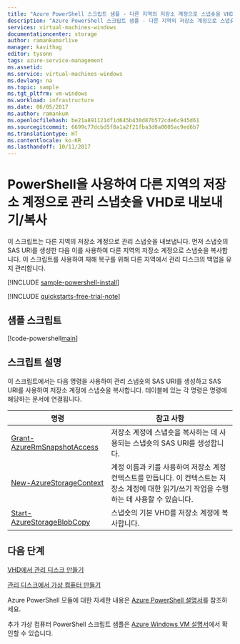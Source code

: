 ```yaml
---
title: "Azure PowerShell 스크립트 샘플 - 다른 지역의 저장소 계정으로 스냅숏을 VHD로 내보내기/복사 | Microsoft Docs"
description: "Azure PowerShell 스크립트 샘플 - 다른 지역의 저장소 계정으로 스냅숏을 VHD로 내보내기/복사"
services: virtual-machines-windows
documentationcenter: storage
author: ramankumarlive
manager: kavithag
editor: tysonn
tags: azure-service-management
ms.assetid: 
ms.service: virtual-machines-windows
ms.devlang: na
ms.topic: sample
ms.tgt_pltfrm: vm-windows
ms.workload: infrastructure
ms.date: 06/05/2017
ms.author: ramankum
ms.openlocfilehash: be21a891121df1d645b430d87b572cde6c945d61
ms.sourcegitcommit: 6699c77dcbd5f8a1a2f21fba3d0a0005ac9ed6b7
ms.translationtype: HT
ms.contentlocale: ko-KR
ms.lasthandoff: 10/11/2017
---
```

# <a name="exportcopy-managed-snapshots-as-vhd-to-a-storage-account-in-different-region-with-powershell"></a>PowerShell을 사용하여 다른 지역의 저장소 계정으로 관리 스냅숏을 VHD로 내보내기/복사

이 스크립트는 다른 지역의 저장소 계정으로 관리 스냅숏을 내보냅니다. 먼저 스냅숏의 SAS URI를 생성한 다음 이를 사용하여 다른 지역의 저장소 계정으로 스냅숏을 복사합니다. 이 스크립트를 사용하여 재해 복구를 위해 다른 지역에서 관리 디스크의 백업을 유지 관리합니다.  

[!INCLUDE [sample-powershell-install](../../../includes/sample-powershell-install.md)]

[!INCLUDE [quickstarts-free-trial-note](../../../includes/quickstarts-free-trial-note.md)]

## <a name="sample-script"></a>샘플 스크립트

[!code-powershell[main](../../../powershell_scripts/virtual-machine/copy-snapshot-to-storage-account/copy-snapshot-to-storage-account.ps1 "Copy snapshot")]


## <a name="script-explanation"></a>스크립트 설명

이 스크립트에서는 다음 명령을 사용하여 관리 스냅숏의 SAS URI를 생성하고 SAS URI를 사용하여 저장소 계정에 스냅숏을 복사합니다. 테이블에 있는 각 명령은 명령에 해당하는 문서에 연결됩니다.

| 명령 | 참고 사항 |
|---|---|
| [Grant-AzureRmSnapshotAccess](/powershell/module/azurerm.compute/New-AzureRmDisk) | 저장소 계정에 스냅숏을 복사하는 데 사용되는 스냅숏의 SAS URI를 생성합니다. |
| [New-AzureStorageContext](/powershell/module/azure.storage/New-AzureStorageContext) | 계정 이름과 키를 사용하여 저장소 계정 컨텍스트를 만듭니다. 이 컨텍스트는 저장소 계정에 대한 읽기/쓰기 작업을 수행하는 데 사용할 수 있습니다. |
| [Start-AzureStorageBlobCopy](/powershell/module/azure.storage/Start-AzureStorageBlobCopy) | 스냅숏의 기본 VHD를 저장소 계정에 복사합니다. |

## <a name="next-steps"></a>다음 단계

[VHD에서 관리 디스크 만들기](virtual-machines-windows-powershell-sample-create-managed-disk-from-vhd.md?toc=%2fpowershell%2fmodule%2ftoc.json)

[관리 디스크에서 가상 컴퓨터 만들기](./virtual-machines-windows-powershell-sample-create-vm-from-managed-os-disks.md?toc=%2fpowershell%2fmodule%2ftoc.json)

Azure PowerShell 모듈에 대한 자세한 내용은 [Azure PowerShell 설명서](/powershell/azure/overview)를 참조하세요.

추가 가상 컴퓨터 PowerShell 스크립트 샘플은 [Azure Windows VM 설명서](../windows/powershell-samples.md?toc=%2fazure%2fvirtual-machines%2fwindows%2ftoc.json)에서 확인할 수 있습니다.